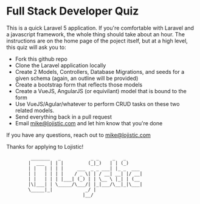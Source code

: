# Full Stack Developer Quiz

This is a quick Laravel 5 application. If you're comfortable with Laravel and a javascript framework, the whole thing should take about an hour. The instructions are on the home page of the poject itself, but at a high level, this quiz will ask you to:

  - Fork this github repo
  - Clone the Laravel application locally
  - Create 2 Models, Controllers, Database Migrations, and seeds for a given schema (again, an outline will be provided)
  - Create a bootstrap form that reflects those models
  - Create a VueJS, AngularJS (or equivilant) model that is bound to the form
  - Use VueJS/Agular/whatever to perform CRUD tasks on these two related models.
  - Send everything back in a pull request
  - Email mike@lojistic.com and let him know that you're done

If you have any questions, reach out to mike@lojistic.com

Thanks for applying to Lojistic!

             _______   _           _ _     _   _
            |  ___  | | |         (_|_)   | | (_)
            | |   | | | |     ___  _ _ ___| |_ _  ___
            | |   | | | |    / _ \| | / __| __| |/ __|
            | |   | | | |___| (_) | | \__ \ |_| | (__
            |\|___| | \_____/\___/| |_|___/\__|_|\___|
            \_____|_|            _/ |
                                |__/